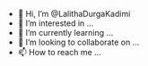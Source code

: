 - 👋 Hi, I’m @LalithaDurgaKadimi
- 👀 I’m interested in ...
- 🌱 I’m currently learning ...
- 💞️ I’m looking to collaborate on ...
- 📫 How to reach me ...

<!---
LalithaDurgaKadimi/LalithaDurgaKadimi is a ✨ special ✨ repository because its `README.md` (this file) appears on your GitHub profile.
You can click the Preview link to take a look at your changes.
--->
